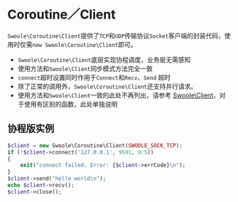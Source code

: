 # Coroutine／Client

 `Swoole\Coroutine\Client`提供了`TCP`和`UDP`传输协议`Socket`客户端的封装代码，使用时仅需`new Swoole\Coroutine\Client`即可。

* `Swoole\Coroutine\Client`底层实现协程调度，业务层无需感知
* 使用方法和`Swoole\Client`同步模式方法完全一致
* `connect`超时设置同时作用于`Connect`和`Recv`、`Send` 超时
* 除了正常的调用外，`Swoole\Coroutine\Client`还支持并行请求。
* 使用方法和`Swoole\Client`一致的此处不再列出，请参考 [Swoole\Client](/wiki/page/p-client.html)，对于使用有区别的函数，此处单独说明

协程版实例
-----
```php
$client = new Swoole\Coroutine\Client(SWOOLE_SOCK_TCP);
if (!$client->connect('127.0.0.1', 9501, 0.5))
{
	exit("connect failed. Error: {$client->errCode}\n");
}
$client->send("hello world\n");
echo $client->recv();
$client->close();
```
